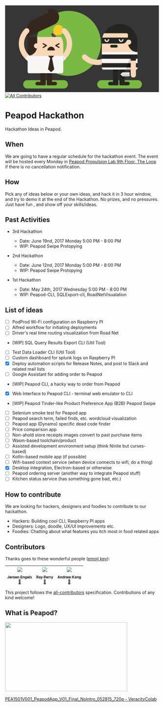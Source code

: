 ![](banner.png?raw=true)
[![All Contributors](https://img.shields.io/badge/all_contributors-3-orange.svg?style=flat-square)](#contributors)
# Peapod Hackathon

Hackathon Ideas in Peapod. 

## When
We are going to have a regular schedule for the hackathon event. The event will be hosted every Monday in [Peapod Propulsion Lab 9th Floor, The Loop](https://foursquare.com/v/peapod-propulsion-labs/526aba5e11d27edb8ead6088) if there is no cancellation notification. 

## How

Pick any of ideas below or your own ideas, and hack it in 3 hour window, and try to demo it at the end of the Hackathon. No prizes, and no pressures. Just have fun , and show off your skills/ideas.  

## Past Activities 

- 3rd Hackathon
    - Date: June 19nd, 2017 Monday 5:00 PM - 8:00 PM
    - WIP: Peapod Swipe Protopying
 
- 2nd Hackathon
    - Date: June 12nd, 2017 Monday 5:00 PM - 8:00 PM
    - WIP: Peapod Swipe Protopying

- 1st Hackathon 
    - Date: May 24th, 2017 Wednesday 5:00 PM - 8:00 PM
    - WIP: Peapod-CLI, SQLExport-cli, RoadNetVisualation
  
## List of ideas

- [ ] PodProd Wi-Fi configuration on Raspberry PI
- [ ] Alfred workflow for initiating deployments
- [ ] Driver's real time routing visualization from Road Net
- [WIP] SQL Query Results Export CLI (Util Tool)
- [ ] Test Data Loader CLI (Util Tool)
- [ ] Custom dashboard for splunk logs on Raspberry PI
- [X] Deploy automation scripts for Release Notes, and post to Slack and related mail lists
- [ ] Google Assistant for adding order to Peapod
- [WIP] Peapod CLI, a hacky way to order from Peapod
- [X] Web Interface to Peapod CLI - terminal web emulator to CLI
- [WIP] Peapod Tinder-like Product Preference App (B2B) Peapod Swipe
- [ ] Selenium smoke test for Peapod app
- [ ] Peapod search term, failed finds, etc. wordcloud visualization
- [ ] Peapod app (Dynamo) specific dead code finder
- [ ] Price comparison app
- [ ] Non-ahold store receipts images convert to past purchase items 
- [ ] Wasm-based toolchain/product
- [ ] Assisted development environment setup (think Ninite but curses-based)
- [ ] Kotlin-based mobile app (if possible)
- [ ] Wifi-based context service (when device connects to wifi, do a thing)
- [X] Desktop integration, Electron-based or otherwise
- [ ] Peapod ordering server (another way to integrate Peapod stuff)
- [ ] Kitchen status service (has something gone bad, etc.)

## How to contribute

We are looking for hackers, designers and foodies to contribute to our hackathon.

- Hackers: Building cool CLI, Raspberry PI apps
- Designers: Logo, doodle, UX/UI improvements etc.
- Foodies: Chatting about what features you itch most in food related apps

## Contributors

Thanks goes to these wonderful people ([emoji key](https://github.com/kentcdodds/all-contributors#emoji-key)):

<!-- ALL-CONTRIBUTORS-LIST:START - Do not remove or modify this section -->
| [<img src="https://avatars2.githubusercontent.com/u/3869412?v=3" width="100px;"/><br /><sub>Jeroen Engels</sub>](https://github.com/jfmengels)<br />[📖](https://github.com/soleo/peapod-hackathon/commits?author=jfmengels "Documentation") | [<img src="https://avatars3.githubusercontent.com/u/625619?v=3" width="100px;"/><br /><sub>Ray Perry</sub>](http://catastrophestudios.com)<br />[📖](https://github.com/soleo/peapod-hackathon/commits?author=RaycatRakittra "Documentation") | [<img src="https://avatars0.githubusercontent.com/u/8826640?v=3" width="100px;"/><br /><sub>Andrew Kang</sub>](https://github.com/akang1108)<br />[📖](https://github.com/soleo/peapod-hackathon/commits?author=akang1108 "Documentation") |
| :---: | :---: | :---: |
<!-- ALL-CONTRIBUTORS-LIST:END -->

This project follows the [all-contributors](https://github.com/kentcdodds/all-contributors) specification. Contributions of any kind welcome!


## What is Peapod?

<p><a href="https://veracitycolab.wistia.com/medias/uj6rzvjnyg?wvideo=uj6rzvjnyg"><img src="https://embedwistia-a.akamaihd.net/deliveries/12bc6c975b30dd0f29afca88a932d9f8438eb8ff.jpg?image_play_button_size=2x&amp;image_crop_resized=960x540&amp;image_play_button=1&amp;image_play_button_color=7b796ae0" width="400" height="225" style="width: 400px; height: 225px;"></a></p><p><a href="https://veracitycolab.wistia.com/medias/uj6rzvjnyg?wvideo=uj6rzvjnyg">PEA1501V001_PeapodApp_V01_Final_NoIntro_052815_720p - VeracityColab</a></p>

